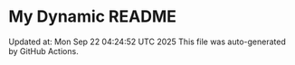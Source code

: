 # My Dynamic README
Updated at: Mon Sep 22 04:24:52 UTC 2025
This file was auto-generated by GitHub Actions.
